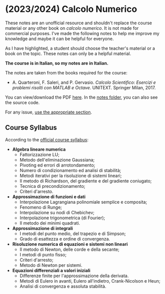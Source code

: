 # (2023/2024) Calcolo Numerico

These notes are an unofficial resource and shouldn't replace the course material or any other book on _calcolo numerico_. It is not made for commercial purposes. I've made the following notes to help me improve my knowledge and maybe it can be helpful for everyone.

As I have highlighted, a student should choose the teacher's material or a book on the topic. These notes can only be a helpful material.

**The course is in Italian, so my notes are in Italian.**

The notes are taken from the books required for the course: 

- A. Quarteroni, F. Saleri, and P. Gervasio. _Calcolo Scientifico: Esercizi e problemi risolti con MATLAB e Octave_. UNITEXT. Springer Milan, 2017.

You can view/download the PDF [here](notes/calcolo-numerico.pdf). In the [notes folder](notes/), you can also see the source code.

For any issue, [use the appropriate section](https://github.com/PoliMI-HPC-E-notes-projects-AndreVale69/HPC-E-PoliMI-university-notes/issues).

## Course Syllabus

According to the [official course syllabus](https://www11.ceda.polimi.it/schedaincarico/schedaincarico/controller/scheda_pubblica/SchedaPublic.do?&evn_default=evento&c_classe=814637&polij_device_category=DESKTOP&__pj0=0&__pj1=cef239461b863786dff3e51e29e2552d):

- **Algebra lineare numerica**
  -  Fattorizzazione LU; 
  -  Metodo dell'eliminazione Gaussiana; 
  -  Pivoting ed errori di arrotondamento; 
  -  Numero di condizionamento ed analisi di stabilità; 
  -  Metodi iterativi per la risoluzione di sistemi lineari; 
  -  Il metodo di Richardson, del gradiente e del gradiente coniugato; 
  -  Tecnica di precondizionamento; 
  -  Criteri d'arresto.
- **Approssimazione di funzioni e dati**
  - Interpolazione Lagrangiana polinomiale semplice e composita; 
  - Fenomeno di Runge; 
  - Interpolazione su nodi di Chebichev; 
  - Interpolazione trigonometrica (di Fourier); 
  - Il metodo dei minimi quadrati.
- **Approssimazione di integrali**
  - I metodi del punto medio, del trapezio e di Simpson; 
  - Grado di esattezza e ordine di convergenza.
- **Risoluzione numerica di equazioni e sistemi non lineari**
  - Il metodo di Newton, delle corde e della secante; 
  - I metodi di punto fisso; 
  - Criteri d'arresto; 
  - Metodo di Newton per sistemi.
- **Equazioni differenziali a valori iniziali**
  - Differenze finite per l'approssimazione della derivata. 
  - Metodi di Eulero in avanti, Eulero all'indietro, Crank-Nicolson e Heun; 
  - Analisi di convergenza e assoluta stabilità. 